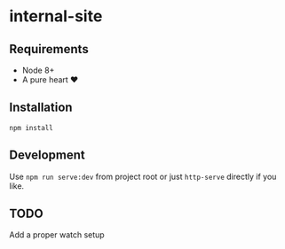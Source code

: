 # internal-site

## Requirements

- Node 8+
- A pure heart ❤️

## Installation

`npm install`

## Development

Use `npm run serve:dev` from project root or just `http-serve` directly if you like.

## TODO

Add a proper watch setup
